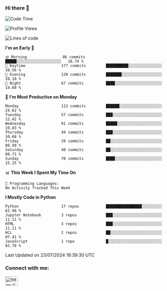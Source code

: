 ### Hi there 👋

<!--START_SECTION:waka-->
![Code Time](http://img.shields.io/badge/Code%20Time-132%20hrs%2011%20mins-blue)

![Profile Views](http://img.shields.io/badge/Profile%20Views-0-blue)

![Lines of code](https://img.shields.io/badge/From%20Hello%20World%20I%27ve%20Written-1.7%20million%20lines%20of%20code-blue)

**I'm an Early 🐤** 

```text
🌞 Morning                86 commits          █████░░░░░░░░░░░░░░░░░░░░   18.74 % 
🌆 Daytime                177 commits         ██████████░░░░░░░░░░░░░░░   38.56 % 
🌃 Evening                129 commits         ███████░░░░░░░░░░░░░░░░░░   28.10 % 
🌙 Night                  67 commits          ████░░░░░░░░░░░░░░░░░░░░░   14.60 % 
```
📅 **I'm Most Productive on Monday** 

```text
Monday                   113 commits         ██████░░░░░░░░░░░░░░░░░░░   24.62 % 
Tuesday                  57 commits          ███░░░░░░░░░░░░░░░░░░░░░░   12.42 % 
Wednesday                91 commits          █████░░░░░░░░░░░░░░░░░░░░   19.83 % 
Thursday                 49 commits          ███░░░░░░░░░░░░░░░░░░░░░░   10.68 % 
Friday                   39 commits          ██░░░░░░░░░░░░░░░░░░░░░░░   08.50 % 
Saturday                 40 commits          ██░░░░░░░░░░░░░░░░░░░░░░░   08.71 % 
Sunday                   70 commits          ████░░░░░░░░░░░░░░░░░░░░░   15.25 % 
```


📊 **This Week I Spent My Time On** 

```text
💬 Programming Languages: 
No Activity Tracked This Week
```

**I Mostly Code in Python** 

```text
Python                   17 repos            ████████████████░░░░░░░░░   62.96 % 
Jupyter Notebook         3 repos             ███░░░░░░░░░░░░░░░░░░░░░░   11.11 % 
HTML                     3 repos             ███░░░░░░░░░░░░░░░░░░░░░░   11.11 % 
HCL                      2 repos             ██░░░░░░░░░░░░░░░░░░░░░░░   07.41 % 
JavaScript               1 repo              █░░░░░░░░░░░░░░░░░░░░░░░░   03.70 % 
```




 Last Updated on 23/07/2024 18:39:30 UTC
<!--END_SECTION:waka-->

<h3 align="left">Connect with me:</h3>
<p align="left">
<a href="https://linkedin.com/in/https://www.linkedin.com/in/ruigomebioinf/" target="blank"><img align="center" src="https://raw.githubusercontent.com/rahuldkjain/github-profile-readme-generator/master/src/images/icons/Social/linked-in-alt.svg" alt="https://www.linkedin.com/in/ruigomebioinf/" height="30" width="40" /></a>
</p>


<!--
**ruigomesbioinf/ruigomesbioinf** is a ✨ _special_ ✨ repository because its `README.md` (this file) appears on your GitHub profile.
-->
